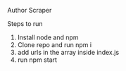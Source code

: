 Author Scraper


Steps to run
1. Install node and npm
2. Clone repo and run npm i
3. add urls in the array inside index.js
4. run npm start

